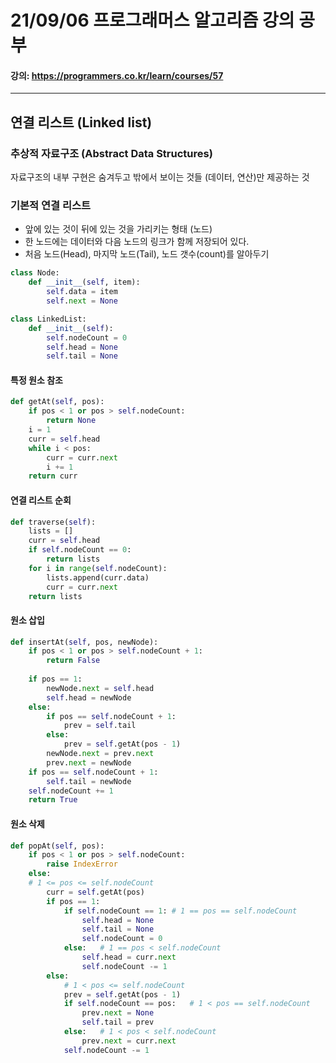 # 21/09/06 프로그래머스 알고리즘 강의 공부
#### 강의: <a>https://programmers.co.kr/learn/courses/57</a> 
***
## 연결 리스트 (Linked list)
### 추상적 자료구조 (Abstract Data Structures)
자료구조의 내부 구현은 숨겨두고 밖에서 보이는 것들 (데이터, 연산)만 제공하는 것
### 기본적 연결 리스트
* 앞에 있는 것이 뒤에 있는 것을 가리키는 형태 (노드)
* 한 노드에는 데이터와 다음 노드의 링크가 함께 저장되어 있다.
* 처음 노드(Head), 마지막 노드(Tail), 노드 갯수(count)를 알아두기
```python
class Node:
    def __init__(self, item):
        self.data = item
        self.next = None

class LinkedList:
    def __init__(self):
        self.nodeCount = 0
        self.head = None
        self.tail = None
```
#### 특정 원소 참조
```python
def getAt(self, pos):
    if pos < 1 or pos > self.nodeCount:
        return None
    i = 1
    curr = self.head
    while i < pos:
        curr = curr.next
        i += 1
    return curr
```
#### 연결 리스트 순회
```python
def traverse(self):
    lists = []
    curr = self.head
    if self.nodeCount == 0:
        return lists
    for i in range(self.nodeCount):
        lists.append(curr.data)
        curr = curr.next
    return lists
```
#### 원소 삽입
```python
def insertAt(self, pos, newNode):
    if pos < 1 or pos > self.nodeCount + 1:
        return False
        
    if pos == 1:
        newNode.next = self.head
        self.head = newNode
    else:
        if pos == self.nodeCount + 1:
            prev = self.tail
        else:
            prev = self.getAt(pos - 1)
        newNode.next = prev.next
        prev.next = newNode
    if pos == self.nodeCount + 1:
        self.tail = newNode
    self.nodeCount += 1
    return True
```
#### 원소 삭제
```python
def popAt(self, pos):
    if pos < 1 or pos > self.nodeCount:
        raise IndexError
    else:
    # 1 <= pos <= self.nodeCount
        curr = self.getAt(pos)
        if pos == 1:
            if self.nodeCount == 1: # 1 == pos == self.nodeCount
                self.head = None
                self.tail = None
                self.nodeCount = 0
            else:   # 1 == pos < self.nodeCount
                self.head = curr.next
                self.nodeCount -= 1
        else:
            # 1 < pos <= self.nodeCount
            prev = self.getAt(pos - 1)
            if self.nodeCount == pos:   # 1 < pos == self.nodeCount
                prev.next = None
                self.tail = prev
            else:   # 1 < pos < self.nodeCount
                prev.next = curr.next
            self.nodeCount -= 1
```
